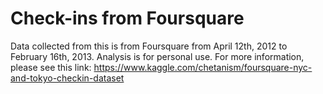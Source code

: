 # Check-ins from Foursquare
Data collected from this is from Foursquare from April 12th, 2012 to February 16th, 2013. 
Analysis is for personal use.
For more information, please see this link: https://www.kaggle.com/chetanism/foursquare-nyc-and-tokyo-checkin-dataset
